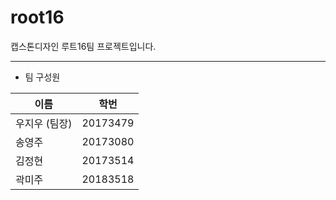 # root16
캡스톤디자인 루트16팀 프로젝트입니다.

-----------------------------------------

* 팀 구성원

| 이름  | 학번  |
|---|---|
| 우지우 (팀장) | 20173479  |
| 송영주  | 20173080  |
| 김정현  | 20173514  |
| 곽미주  | 20183518  |
